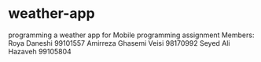 # weather-app
programming a weather app for Mobile programming assignment 
Members:
Roya Daneshi 99101557
Amirreza Ghasemi Veisi 98170992
Seyed Ali Hazaveh 99105804
